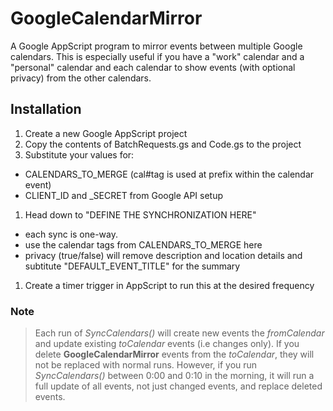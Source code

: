 # GoogleCalendarMirror
A Google AppScript program to mirror events between multiple Google calendars.  This is especially useful if you have a "work" calendar and a "personal" calendar and each calendar to show events (with optional privacy) from the other calendars.

## Installation
1. Create a new Google AppScript project
1. Copy the contents of BatchRequests.gs and Code.gs to the project
1. Substitute your values for:
  * CALENDARS_TO_MERGE (cal#tag is used at prefix within the calendar event)
  * CLIENT_ID and _SECRET from Google API setup
1. Head down to "DEFINE THE SYNCHRONIZATION HERE"
  * each sync is one-way.
  * use the calendar tags from CALENDARS_TO_MERGE here
  * privacy (true/false) will remove description and location details and subtitute "DEFAULT_EVENT_TITLE" for the summary
1. Create a timer trigger in AppScript to run this at the desired frequency

### Note
> Each run of *SyncCalendars()* will create new events the *fromCalendar* and update existing *toCalendar* events (i.e changes only).  If you delete **GoogleCalendarMirror** events from the *toCalendar*, they will not be replaced with normal runs.  However, if you run *SyncCalendars()* between 0:00 and 0:10 in the morning, it will run a full update of all events, not just changed events, and replace deleted events.
